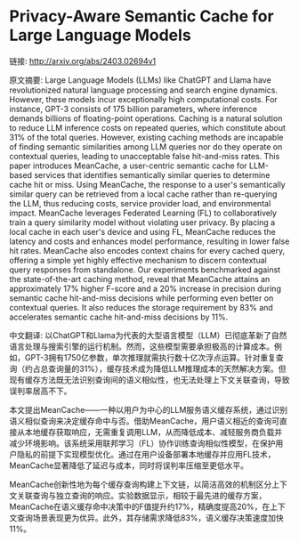 # Privacy-Aware Semantic Cache for Large Language Models

链接: http://arxiv.org/abs/2403.02694v1

原文摘要:
Large Language Models (LLMs) like ChatGPT and Llama have revolutionized
natural language processing and search engine dynamics. However, these models
incur exceptionally high computational costs. For instance, GPT-3 consists of
175 billion parameters, where inference demands billions of floating-point
operations. Caching is a natural solution to reduce LLM inference costs on
repeated queries, which constitute about 31% of the total queries. However,
existing caching methods are incapable of finding semantic similarities among
LLM queries nor do they operate on contextual queries, leading to unacceptable
false hit-and-miss rates. This paper introduces MeanCache, a user-centric
semantic cache for LLM-based services that identifies semantically similar
queries to determine cache hit or miss. Using MeanCache, the response to a
user's semantically similar query can be retrieved from a local cache rather
than re-querying the LLM, thus reducing costs, service provider load, and
environmental impact. MeanCache leverages Federated Learning (FL) to
collaboratively train a query similarity model without violating user privacy.
By placing a local cache in each user's device and using FL, MeanCache reduces
the latency and costs and enhances model performance, resulting in lower false
hit rates. MeanCache also encodes context chains for every cached query,
offering a simple yet highly effective mechanism to discern contextual query
responses from standalone. Our experiments benchmarked against the
state-of-the-art caching method, reveal that MeanCache attains an approximately
17% higher F-score and a 20% increase in precision during semantic cache
hit-and-miss decisions while performing even better on contextual queries. It
also reduces the storage requirement by 83% and accelerates semantic cache
hit-and-miss decisions by 11%.

中文翻译:
以ChatGPT和Llama为代表的大型语言模型（LLM）已彻底革新了自然语言处理与搜索引擎的运行机制。然而，这些模型需要承担极高的计算成本。例如，GPT-3拥有1750亿参数，单次推理就需执行数十亿次浮点运算。针对重复查询（约占总查询量的31%），缓存技术成为降低LLM推理成本的天然解决方案。但现有缓存方法既无法识别查询间的语义相似性，也无法处理上下文关联查询，导致误判率居高不下。

本文提出MeanCache——一种以用户为中心的LLM服务语义缓存系统，通过识别语义相似查询来决定缓存命中与否。借助MeanCache，用户语义相近的查询可直接从本地缓存获取响应，无需重复调用LLM，从而降低成本、减轻服务商负载并减少环境影响。该系统采用联邦学习（FL）协作训练查询相似性模型，在保护用户隐私的前提下实现模型优化。通过在用户设备部署本地缓存并应用FL技术，MeanCache显著降低了延迟与成本，同时将误判率压缩至更低水平。

MeanCache创新性地为每个缓存查询构建上下文链，以简洁高效的机制区分上下文关联查询与独立查询的响应。实验数据显示，相较于最先进的缓存方案，MeanCache在语义缓存命中决策中的F值提升约17%，精确度提高20%，在上下文查询场景表现更为优异。此外，其存储需求降低83%，语义缓存决策速度加快11%。
